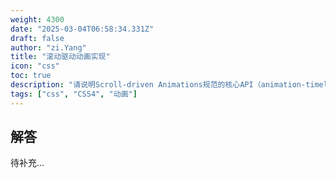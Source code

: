 ```yaml
---
weight: 4300
date: "2025-03-04T06:58:34.331Z"
draft: false
author: "zi.Yang"
title: "滚动驱动动画实现"
icon: "css"
toc: true
description: "请说明Scroll-driven Animations规范的核心API（animation-timeline、view()函数），演示如何实现视口进入动画和滚动进度条动画，并对比与传统JavaScript滚动监听方案的技术优势。"
tags: ["css", "CSS4", "动画"]
---
```


## 解答

待补充...
